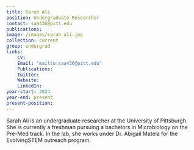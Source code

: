```yaml
---
title: Sarah Ali
position: Undergraduate Researcher
contact: saa436@pitt.edu
publications: 
image: /images/sarah_ali.jpg
collection: current
group: undergrad
links:
    CV:
    Email: "mailto:saa436@pitt.edu"
    Publications:
    Twitter:
    Website:
    LinkedIn:
year-start: 2024
year-end: present
present-position:
---
```

Sarah Ali is an undergraduate researcher at the University of Pittsburgh. She is currently a freshman pursuing a bachelors in Microbiology on the Pre-Med track. In the lab, she works under Dr. Abigail Matela for the EvolvingSTEM outreach program.